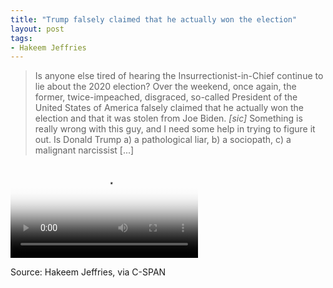 ```yaml
---
title: "Trump falsely claimed that he actually won the election"
layout: post
tags:
- Hakeem Jeffries
---
```


> Is anyone else tired of hearing the Insurrectionist-in-Chief continue to lie about the 2020 election? Over the weekend, once again, the former, twice-impeached, disgraced, so-called President of the United States of America falsely claimed that he actually won the election and that it was stolen from Joe Biden. *[sic]* Something is really wrong with this guy, and I need some help in trying to figure it out. Is Donald Trump a) a pathological liar, b) a sociopath, c) a malignant narcissist \[...\]

<video controls src="https://www.glockspiel.com/impeach45/2021-07-26-Hakeem-Jeffries.mp4" poster="https://www.glockspiel.com/impeach45/2021-07-26-Hakeem-Jeffries.jpg"></video>

Source: Hakeem Jeffries, via C-SPAN
